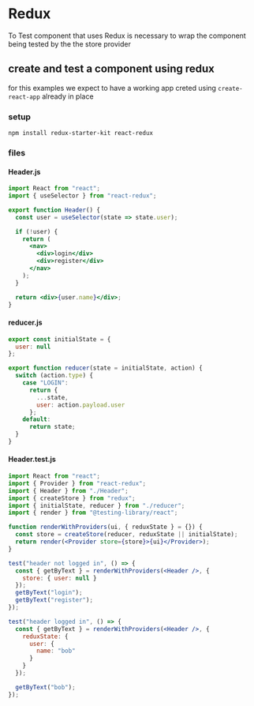 # Redux

To Test component that uses Redux is necessary to wrap the component being tested by the the store provider

## create and test a component using redux

for this examples we expect to have a working app creted using `create-react-app` already in place

### setup

`npm install redux-starter-kit react-redux`

### files

#### Header.js

```jsx
import React from "react";
import { useSelector } from "react-redux";

export function Header() {
  const user = useSelector(state => state.user);

  if (!user) {
    return (
      <nav>
        <div>login</div>
        <div>register</div>
      </nav>
    );
  }

  return <div>{user.name}</div>;
}
```

#### reducer.js

```js
export const initialState = {
  user: null
};

export function reducer(state = initialState, action) {
  switch (action.type) {
    case "LOGIN":
      return {
        ...state,
        user: action.payload.user
      };
    default:
      return state;
  }
}
```

#### Header.test.js

```jsx
import React from "react";
import { Provider } from "react-redux";
import { Header } from "./Header";
import { createStore } from "redux";
import { initialState, reducer } from "./reducer";
import { render } from "@testing-library/react";

function renderWithProviders(ui, { reduxState } = {}) {
  const store = createStore(reducer, reduxState || initialState);
  return render(<Provider store={store}>{ui}</Provider>);
}

test("header not logged in", () => {
  const { getByText } = renderWithProviders(<Header />, {
    store: { user: null }
  });
  getByText("login");
  getByText("register");
});

test("header logged in", () => {
  const { getByText } = renderWithProviders(<Header />, {
    reduxState: {
      user: {
        name: "bob"
      }
    }
  });

  getByText("bob");
});
```
